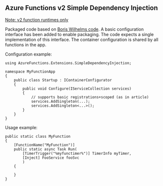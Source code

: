 ﻿## Azure Functions v2 Simple Dependency Injection

[Note: v2 function runtimes only](https://docs.microsoft.com/en-us/azure/azure-functions/functions-versions)

Packaged code based on [Boris Wilhelms code](https://blog.wille-zone.de/post/azure-functions-proper-dependency-injection/).
A basic configuration interface has been added to enable packaging. The code expects a single implementation of this interface. 
The container configuration is shared by all functions in the app.


Configuration example:

    using AzureFunctions.Extensions.SimpleDependencyInjection;

    namespace MyFunctionApp 
	{
        public class Startup : IContainerConfigurator
        {
            public void Configure(IServiceCollection services)
            {
                // supports basic registrations+scoped (as in article)
                services.AddSingleton(...);
                services.AddSingleton<...>();
            }
        }
    }   

Usage example:

	public static class MyFunction
	{
		[FunctionName("MyFunction")]
		public static async Task Run(
			[TimerTrigger("%myfunctimer%")] TimerInfo myTimer,
			[Inject] FooService fooSvc
			)
		{
	
		}
	}
